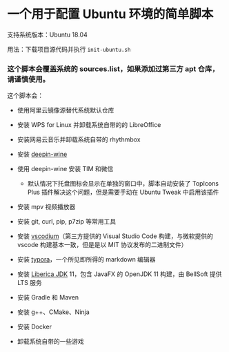 # 一个用于配置 Ubuntu 环境的简单脚本

支持系统版本：Ubuntu 18.04

用法：下载项目源代码并执行 `init-ubuntu.sh`

### 这个脚本会覆盖系统的 sources.list，如果添加过第三方 apt 仓库，请谨慎使用。

这个脚本会：

* 使用阿里云镜像源替代系统默认仓库

* 安装 WPS for Linux 并卸载系统自带的的 LibreOffice

* 安装网易云音乐并卸载系统自带的 rhythmbox

* 安装 [deepin-wine](https://github.com/wszqkzqk/deepin-wine-ubuntu)

* 使用 deepin-wine 安装 TIM 和微信

  * 默认情况下托盘图标会显示在单独的窗口中，脚本自动安装了 TopIcons Plus 插件解决这个问题，但是需要手动在 Ubuntu Tweak 中启用该插件

* 安装 mpv 视频播放器

* 安装 git, curl, pip, p7zip 等常用工具

* 安装 [vscodium](https://vscodium.com/)（第三方提供的 Visual Studio Code 构建，与微软提供的 vscode 构建基本一致，但是是以 MIT 协议发布的二进制文件）

* 安装 [typora](https://typora.io)，一个所见即所得的 markdown 编辑器

* 安装 [Liberica JDK](https://bell-sw.com/) 11，包含 JavaFX 的 OpenJDK 11 构建，由 BellSoft 提供 LTS 服务

* 安装 Gradle 和 Maven

* 安装 g++、CMake、Ninja

* 安装 Docker

* 卸载系统自带的一些游戏
  